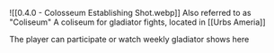 ![[0.4.0 - Colosseum Establishing Shot.webp]]
Also referred to as "Coliseum"
A coliseum for gladiator fights, located in [[Urbs Ameria]]

The player can participate or watch weekly gladiator shows here